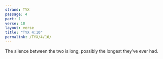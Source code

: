 ```yaml
---
strand: TYX
passage: 4
part: 1
verse: 10
layout: verse
title: "TYX 4:10"
permalink: /TYX/4/10/
---
```

The silence between the two is long, possibly the longest they've ever had.
